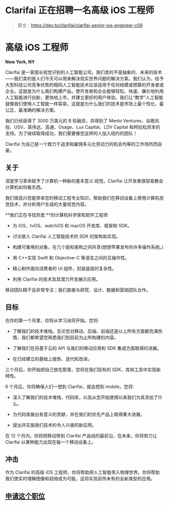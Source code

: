 # Clarifai 正在招聘一名高级 iOS 工程师

> 原文：<https://dev.to/clarifai/clarifai-senior-ios-engineer-c09>

# 高级 iOS 工程师

**New York, NY**

Clarifai 是一家擅长视觉识别的人工智能公司。我们卖的不是抽象的、未来的技术——我们卖的是人们今天可以用来解决现实世界问题的解决方案。我们认为，给予大型科技公司竞争优势的相同人工智能技术应该适用于任何规模或预算的开发者或企业。这就是为什么我们构建产品，使开发者和企业能够轻松、快速、廉价地利用人工智能进行创新，更快地上市，并建立更好的用户体验。我们让“教学”人工智能就像我们使用人工智能一样容易，这就是为什么我们的技术是市场上最个性化、最公正、最准确的解决方案。

我们已经获得了 3000 万美元的 B 轮融资，并得到了 Menlo Ventures、谷歌风投、USV、英伟达、高通、Osage、Lux Capital、LDV Capital 和柯拉松资本的支持。为了继续取得成功，我们需要像您这样的人加入纽约的团队！

Clarifai 为自己是一个致力于追求和雇佣多元化劳动力的机会均等的工作场所而自豪。

## 关于

深度学习革命赋予了计算机一种新的基本意义:视觉。Clarifai 让开发者很容易教会计算机如何看东西。

我们很高兴您能带来您的移动工程专业知识，帮助我们在移动设备上使用计算机视觉技术，并分析用户生成的大量视觉内容。

**我们正在寻找热爱:**的计算机科学家和软件工程师

*   为 iOS、tvOS、watchOS 和 macOS 开发库、框架和 SDK。

*   讨论嵌入 Clarifai 人工智能技术的 SDK 的架构和实现。

*   构建可重用的对象，在几个层和架构之间共享(想想苹果发布的许多操作系统。)

*   用 C++实现 Swift 和 Objective-C 等语言之间的互操作性。

*   精心制作面向消费者的 UI 组件，封装底层的复杂性。

*   利用 Clarifai 的技术及其潜力开发展示应用。

移动团队精干且非常专注；我们直接与研究、设计、数据和营销团队合作。

## 目标

在你的第一个月里，你将从学习诀窍开始。您将:

*   了解我们的技术堆栈。无论您对移动、后端、前端还是以上所有方面都充满热情，我们都希望您熟悉我们到目前为止所构建的内容。

*   了解我们在将基于云的 API 与我们的移动应用和 SDK 集成方面取得的进展。

*   在已经建立的基础上提炼、迭代和改进。

三个月后，你开始把自己放在那里。您将在我们现有的 SDK、库和工具中实现新特性。

6 个月后，你将确保人们一想到 Clarifai，就会想到 mobile。您将:

*   深入了解我们的技术堆栈、代码库，以及从您开始使用以来我们为其添加了什么。

*   为代码库做出有意义的贡献，并在我们的优先产品上取得重大进展。

*   提出并实施我们技术的令人兴奋的新应用。

在 12 个月内，你将把移动带到 Clarifai 产品线的最前沿，在未来，你将努力让 Clarifai 以某种能力出现在每一个移动设备上。

## 冲击

作为 Clarifai 的高级 iOS 工程师，你将帮助把人工智能带入物理世界。你将帮助我们使实时理解图像和视频成为可能，这将实现前所未有的全新类型的应用。

## [申请这个职位](https://boards.greenhouse.io/clarifai/jobs/713800#app)